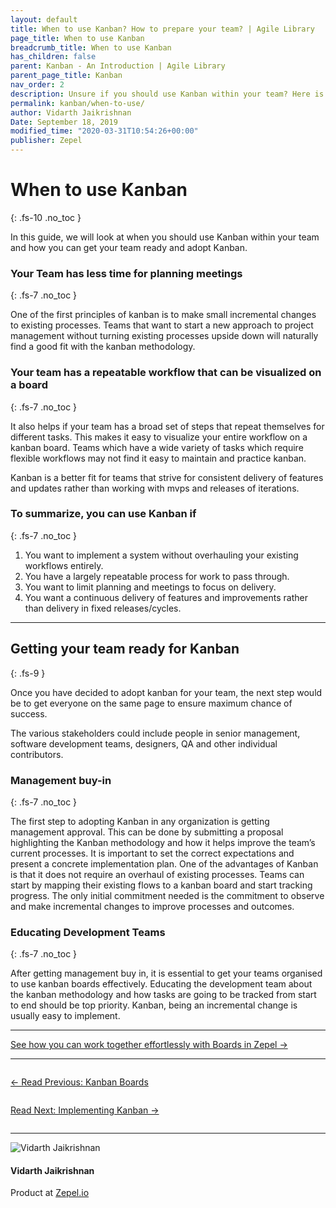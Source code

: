 ```yaml
---
layout: default
title: When to use Kanban? How to prepare your team? | Agile Library
page_title: When to use Kanban
breadcrumb_title: When to use Kanban
has_children: false
parent: Kanban - An Introduction | Agile Library
parent_page_title: Kanban
nav_order: 2
description: Unsure if you should use Kanban within your team? Here is when you should implement Kanaban.
permalink: kanban/when-to-use/
author: Vidarth Jaikrishnan
Date: September 18, 2019
modified_time: "2020-03-31T10:54:26+00:00"
publisher: Zepel
---
```


# When to use Kanban
{: .fs-10 .no_toc }

In this guide, we will look at when you should use Kanban within your team and how you can get your team ready and adopt Kanban.

### Your Team has less time for planning meetings
{: .fs-7 .no_toc }

One of the first principles of kanban is to make small incremental changes to existing processes. Teams that want to start a new approach to project management without turning existing processes upside down will naturally find a good fit with the kanban methodology. 

### Your team has a repeatable workflow that can be visualized on a board
{: .fs-7 .no_toc }

It also helps if your team has a broad set of steps that repeat themselves for different tasks. This makes it easy to visualize your entire workflow on a kanban board. Teams which have a wide variety of tasks which require flexible workflows may not find it easy to maintain and practice kanban. 

Kanban is a better fit for teams that strive for consistent delivery of features and updates rather than working with mvps and releases of iterations. 

### To summarize, you can use Kanban if
{: .fs-7 .no_toc }

1. You want to implement a system without overhauling your existing workflows entirely.
1. You have a largely repeatable process for work to pass through.
1. You want to limit planning and meetings to focus on delivery.
1. You want a continuous delivery of features and improvements rather than delivery in fixed releases/cycles.

---

## Getting your team ready for Kanban
{: .fs-9 }

Once you have decided to adopt kanban for your team, the next step would be to get everyone on the same page to ensure maximum chance of success.

The various stakeholders could include people in senior management, software development teams, designers, QA and other individual contributors. 

### Management buy-in
{: .fs-7 .no_toc }

The first step to adopting Kanban in any organization is getting management approval. This can be done by submitting a proposal highlighting the Kanban methodology and how it helps improve the team’s current processes. It is important to set the correct expectations and present a concrete implementation plan. One of the advantages of Kanban is that it does not require an overhaul of existing processes. Teams can start by mapping their existing flows to a kanban board and start tracking progress. The only initial commitment needed is the commitment to observe and make incremental changes to improve processes and outcomes.

### Educating Development Teams
{: .fs-7 .no_toc }

After getting management buy in, it is essential to get your teams organised to use kanban boards effectively. Educating the development team about the kanban methodology and how tasks are going to be tracked from start to end should be top priority. Kanban, being an incremental change is usually easy to implement.

---

<div class="highlight-row">
<div class="highlight-column">
<div class="highlight-card">
    <div class="highlight-container">
        <a href="https://zepel.io/features/kanban-board/?utm_source=agilelibrary&utm_medium=bottom-cta&utm_campaign=whentousekanban" target="_blank">
        <p class="highlight-card-title">See how you can work together effortlessly with Boards in Zepel  →</p>
        </a>    
    </div>
</div>
</div>
</div>

---

<div class="row">
<div class="column">
<div class="card">
  <div class="container">
    <a href="{{ site.url }}{{ site.baseurl }}{% link agile/kanban-what-are-kanban-boards.md %}">
    <p class="card-title">←  Read Previous: Kanban Boards</p> 
    </a>
  </div>
</div>
</div>

<div class="column">
<div class="card">
  <div class="container">
    <a href="{{ site.url }}{{ site.baseurl }}{% link agile/kanban-setup-and-implementation.md %}">
    <p class="card-title">Read Next: Implementing Kanban  →</p>
    </a>
  </div>
</div>
</div>
</div>

---

<div class="row">
  <div class="column">
    <div class="author-card">
      <img class="author-profile-image" src="/agile/assets/uploads/vidarth.png" alt="Vidarth Jaikrishnan">
      <div class="author-card-content">
        <h4 class="author-card-name">Vidarth Jaikrishnan</h4>
        <p>Product at <a href="https://zepel.io/">Zepel.io</a></p>
      </div>
    </div>
  </div>
</div>